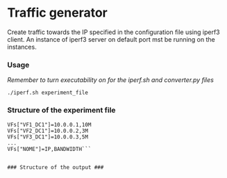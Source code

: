 # Traffic generator #
Create traffic towards the IP specified in the configuration file using iperf3 client.
An instance of iperf3 server on default port mst be running on the instances.

### Usage ###

*Remember to turn executability on for the iperf.sh and converter.py files*

`./iperf.sh experiment_file`

### Structure of the experiment file ###
```TIME=10
VFs["VF1_DC1"]=10.0.0.1,10M	
VFs["VF2_DC1"]=10.0.0.2,3M
VFs["VF3_DC1"]=10.0.0.3,5M
...
VFs["NOME"]=IP,BANDWIDTH```


### Structure of the output ###
